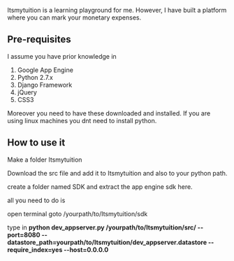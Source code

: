 Itsmytuition is a learning playground for me. However, I have built a platform where you can mark your monetary expenses.

<h2>Pre-requisites</h2>
I assume you have prior knowledge in 
<ol>
	<li>Google App Engine</li>
	<li>Python 2.7.x</li>
	<li>Django Framework</li>
	<li>jQuery</li>
	<li>CSS3</li>
</ol>
Moreover you need to have these downloaded and installed.
If you are using linux machines you dnt need to install python.

<h2>How to use it</h2>
Make a folder Itsmytuition

Download the src file and add it to Itsmytuition and also to your python path.

create a folder named SDK and extract the app engine sdk here.

all you need to do is

open terminal goto /yourpath/to/Itsmytuition/sdk

type in <b>python dev_appserver.py /yourpath/to/Itsmytuition/src/ --port=8080 --datastore_path=yourpath/to/Itsmytuition/dev_appserver.datastore --require_index=yes --host=0.0.0.0</b>


